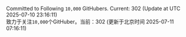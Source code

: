 Committed to Following `10,000` GitHubers. Current: <!-- FOLLOWING_COUNT -->302<!-- FOLLOWING_COUNT --> (Update at UTC <!-- LAST_UPDATED -->2025-07-10 23:16:11<!-- LAST_UPDATED -->)<br>
致力于关注`10,000`个GitHuber。当前：<!-- FOLLOWING_COUNT -->302<!-- FOLLOWING_COUNT --> (更新于北京时间 <!-- LAST_UPDATED_CST -->2025-07-11 07:16:11<!-- LAST_UPDATED_CST -->)
